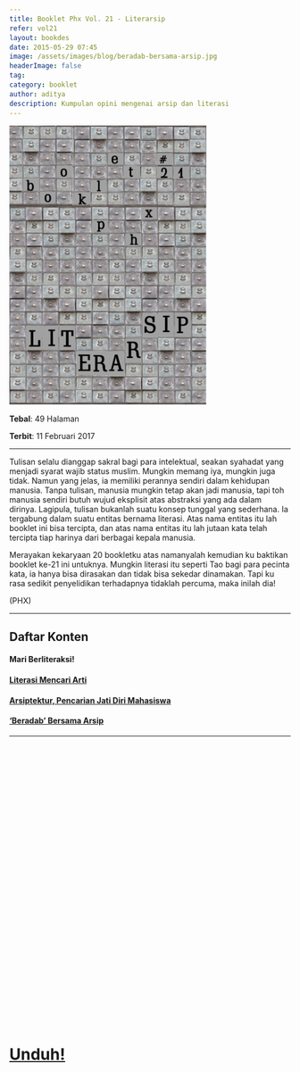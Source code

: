 ```yaml
---
title: Booklet Phx Vol. 21 - Literarsip
refer: vol21
layout: bookdes
date: 2015-05-29 07:45
image: /assets/images/blog/beradab-bersama-arsip.jpg
headerImage: false
tag:
category: booklet
author: aditya
description: Kumpulan opini mengenai arsip dan literasi
---
```


<img class="image" src="/assets/images/cover/booklet21.jpg" alt="__" height="500px">

__Tebal__: 49 Halaman

__Terbit__: 11 Februari 2017

***

Tulisan selalu dianggap sakral bagi para intelektual, seakan syahadat yang menjadi syarat wajib status muslim. Mungkin memang iya, mungkin juga tidak. Namun yang jelas, ia memiliki perannya sendiri dalam kehidupan manusia. Tanpa tulisan, manusia mungkin tetap akan jadi manusia, tapi toh manusia sendiri butuh wujud eksplisit atas abstraksi yang ada dalam dirinya. Lagipula, tulisan bukanlah suatu konsep tunggal yang sederhana. Ia tergabung dalam suatu entitas bernama literasi. Atas nama entitas itu lah booklet ini bisa tercipta, dan atas nama entitas itu lah jutaan kata telah tercipta tiap harinya dari berbagai kepala manusia.

Merayakan kekaryaan 20 bookletku atas namanyalah kemudian ku baktikan booklet ke-21 ini untuknya. Mungkin literasi itu seperti Tao bagi para pecinta kata, ia hanya bisa dirasakan dan tidak bisa sekedar dinamakan. Tapi ku rasa sedikit penyelidikan terhadapnya tidaklah percuma, maka inilah dia!

(PHX)

***

## Daftar Konten

#### Mari Berliteraksi!

#### [Literasi Mencari Arti][2]

#### [Arsiptektur, Pencarian Jati Diri Mahasiswa][3]

#### [‘Beradab’ Bersama Arsip][4]

[2]: http://phoenixfin.github.io/literasi-mencari-arti
[3]: http://phoenixfin.github.io/arsiptektur
[4]: http://phoenixfin.github.io/beradab-bersama-arsip

***

<div data-configid="7319434/60844604" style="width:100%; height:500px;" class="issuuembed"></div>
<script type="text/javascript" src="//e.issuu.com/embed.js" async="true"></script>

# [Unduh!][akses]

[akses]: https://www.dropbox.com/s/u0zagsqi9dmtrwg/%2321%20Literarsip.pdf?dl=0
